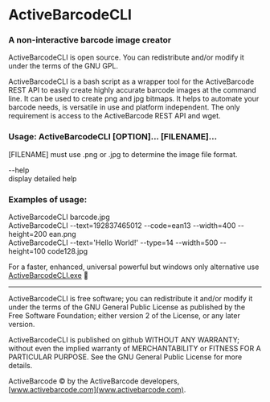 # ActiveBarcodeCLI

###  A non-interactive barcode image creator

ActiveBarcodeCLI is open source. You can redistribute and/or modify it under the terms of the GNU GPL.

ActiveBarcodeCLI is a bash script as a wrapper tool for the  ActiveBarcode REST API to easily create highly accurate barcode images at the command line. It can be used to create png and jpg bitmaps. It helps to automate your barcode needs, is versatile in use and platform independent. The only requirement is access to the ActiveBarcode REST API and wget.

### Usage: ActiveBarcodeCLI [OPTION]... [FILENAME]...

[FILENAME] must use .png or .jpg to determine the image file format.

  --help  
  display detailed help  

### Examples of usage:

ActiveBarcodeCLI barcode.jpg  
ActiveBarcodeCLI --text=192837465012 --code=ean13 --width=400 --height=200 ean.png  
ActiveBarcodeCLI --text='Hello World!' --type=14 --width=500 --height=100 code128.jpg  


For a faster, enhanced, universal powerful but windows only alternative use  
[ActiveBarcodeCLI.exe](https://www.activebarcode.com/commandline/) &#128640;


----
ActiveBarcodeCLI is free software; you can redistribute it and/or
modify it under the terms of the GNU General Public License
as published by the Free Software Foundation; either version 2
of the License, or any later version.

ActiveBarcodeCLI is published on github WITHOUT ANY WARRANTY; without even the implied warranty of MERCHANTABILITY or FITNESS FOR A PARTICULAR PURPOSE.
See the GNU General Public License for more details.

ActiveBarcode &copy; by the ActiveBarcode developers, [www.activebarcode.com](www.activebarcode.com).